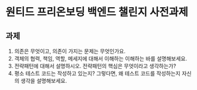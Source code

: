 # 원티드 프리온보딩 백엔드 챌린지 사전과제

## 과제
1. 의존은 무엇이고, 의존이 가지는 문제는 무엇인가요.
2. 객체의 협력, 책임, 역할, 메세지에 대해서 이해하는 이해하는 바를 설명해보세요.
3. 전략패턴에 대해서 설명하시오. 전략패턴의 핵심은 무엇이라고 생각하는가?
4. 평소 테스트 코드는 작성하고 있는지? 그렇다면, 왜 테스트 코드를 작성하는지 자신의 생각을 설명해보세요.
